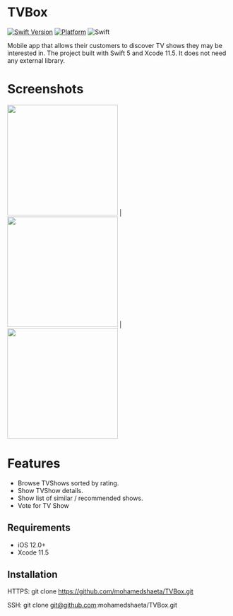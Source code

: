 # TVBox

[![Swift Version][swift-image]][swift-url]
[![Platform](https://img.shields.io/cocoapods/p/LFAlertController.svg?style=flat)](http://cocoapods.org/pods/LFAlertController)
![Swift](https://github.com/mohamedshaeta/TVBox/workflows/Swift/badge.svg?branch=main)

Mobile app that allows their customers to discover TV shows they may be interested in.
The project built with Swift 5 and Xcode 11.5.
It does not need any external library.

# Screenshots

<img src="Screenshots/screenShot2.png" width="250"> | <img src="Screenshots/screenShot3.png" width="250"> | <img src="Screenshots/screenShot1.png" width="250"> 




# Features
- Browse TVShows sorted by rating.
- Show TVShow details.
- Show list of similar / recommended shows.
- Vote for TV Show 

## Requirements

- iOS 12.0+
- Xcode 11.5


## Installation

HTTPS: git clone https://github.com/mohamedshaeta/TVBox.git

SSH: git clone git@github.com:mohamedshaeta/TVBox.git



[swift-image]:https://img.shields.io/badge/swift-5.0-orange.svg
[swift-url]: https://swift.org/

[screenshot1]:  screenShot1.png
[screenshot2]:  screenShot2.png
[screenshot3]:  screenShot3.png
